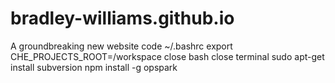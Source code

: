 # bradley-williams.github.io
A groundbreaking new website
code ~/.bashrc
export CHE_PROJECTS_ROOT=/workspace
close bash
close terminal
sudo apt-get install subversion
npm install -g opspark
